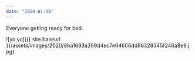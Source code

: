 ```yaml
---
date: "2020-01-08"
---
```


Everyone getting ready for bed.

![yo yo]({{ site.baseurl }}/assets/images/2020/8ba1693a309d4ec7e64606dd86328345f246a8e9.jpg)
